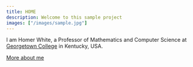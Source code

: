 ```yaml
---
title: HOME
description: Welcome to this sample project
images: ["/images/sample.jpg"]
---
```


I am Homer White, a Professor of Mathematics and Computer Science at [Georgetown College](https://www.georgetowncollege.edu/) in Kentucky, USA.


[More about me](/about)